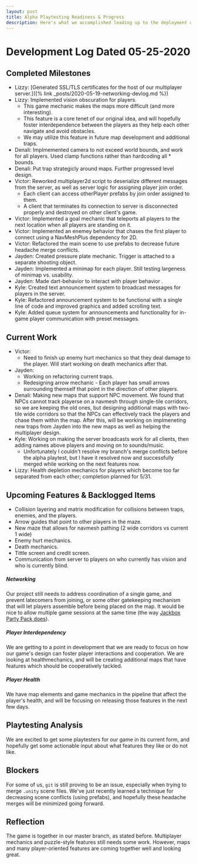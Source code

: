```yaml
---
layout: post
title: Alpha Playtesting Readiness & Progress
description: Here's what we accomplished leading up to the deployment of a prototype that is ready for alpha playtesting.
---
```


# Development Log Dated 05-25-2020

## Completed Milestones

* Lizzy: [Generated SSL/TLS certificates for the host of our multiplayer server.]({% link _posts/2020-05-19-networking-devlog.md %})
* Lizzy: Implemented vision obscuration for players.
    * This game mechanic makes the maps more difficult (and more interesting).
    * This feature is a core tenet of our original idea, and will hopefully foster interdependence between the players as they help each other navigate and avoid obstacles.
    * We may utilize this feature in future map development and additional traps.
* Denali: Implmemented camera to not exceed world bounds, and work for all players. Used clamp functions rather than hardcoding all          * bounds.
* Denali: Put trap strategicly around maps. Further progressed level design.
* Victor: Reworked multiplayer2d script to deserialize different messages from the server, as well as server logic for assigning player join order. 
	* Each client can access otherPlayer prefabs by join order assigned to them.
	* A client that terminates its connection to server is disconnected properly and destroyed on other client's game.
* Victor: Implemented a goal mechanic that teleports all players to the next location when all players are standing on it. 
* Victor: Implemented an enemey behavior that chases the first player to connect using a NavMeshPlus dependency for 2D. 
* Victor: Refactored the main scene to use prefabs to decrease future headache merge conflicts.
* Jayden: Created pressure plate mechanic. Trigger is attached to a separate shooting object. 
* Jayden: Implemented a minimap for each player. Still testing largeness of minimap vs. usability.
* Jayden: Made dart-behavior to interact with player behavior .
* Kyle: Created text announcement system to broadcast messages for players in the server.
* Kyle: Refactored announcement system to be functional with a single line of code and improved graphics and added scrolling text.
* Kyle: Added queue system for announcements and functionality for in-game player communication with preset messages.

## Current Work

* Victor:
	* Need to finish up enemy hurt mechanics so that they deal damage to the player. Will start working on death mechanics after that.  
* Jayden: 
    * Working on refactoring current traps. 
    * Redesigning arrow mechanic - Each player has small arrows surrounding themself that point in the direction of other players. 
* Denali: Making new maps that support NPC movement. We found that NPCs cannot track playerse on a navmesh through single-tile
    corridors, so we are keeping the old ones, but designing additional maps with two-tile wide corridors so that the NPCs
    can effectively track the players and chase them within the map. After this, will be working on implmeneting new traps
    from Jayden into the new maps as well as helping the multiplayer design.
* Kyle: Working on making the server broadcasts work for all clients, then adding names above players and moving on to sounds/music.
    * Unfortunately I couldn't resolve my branch's merge conflicts before the alpha playtest, but I have it resolved now and
      successfully merged while working on the next features now.
* Lizzy: Health depletion mechanics for players which become too far separated from each other; completion planned for 5/31.

## Upcoming Features & Backlogged Items
* Collision layering and matrix modification for collisions between traps, enemies, and the players. 
* Arrow guides that point to other players in the maze.
* New maze that allows for navmesh pathing (2 wide corridors vs current 1 wide)
* Enemy hurt mechanics.
* Death mechanics.
* Tittle screen and credit screen.
* Communication from server to players on who currently has vision and who is currently blind.

##### Networking

Our project still needs to address coordination of a single game, and prevent latecomers from joining, or some other gatekeeping mechanism that will let players assemble before being placed on the map. It would be nice to allow multiple game sessions at the same time (the way [Jackbox Party Pack does](https://www.jackboxgames.com/how-to-play/)).

##### Player Interdependency

We are getting to a point in development that we are ready to focus on how our game's design can foster player interactions and cooperation. We are looking at healthmechanics, and will be creating additional maps that have features which should be cooperatively tackled. 

##### Player Health

We have map elements and game mechanics in the pipeline that affect the player's health, and will be focusing on releasing those features in the next few days.

## Playtesting Analysis

We are excited to get some playtesters for our game in its current form, and hopefully get some actionable input about what features they like or do not like.

## Blockers

For some of us, `git` is still proving to be an issue, especially when trying to merge `.unity` scene files. We've just recently learned a technique for decreasing
scene conflicts (using prefabs), and hopefully these headache merges will be minimized going forward. 

## Reflection

The game is together in our master branch, as stated before. Multiplayer mechanics and puzzle-style features still needs some work. However, maps and many player-oriented
features are coming together well and looking great. 
